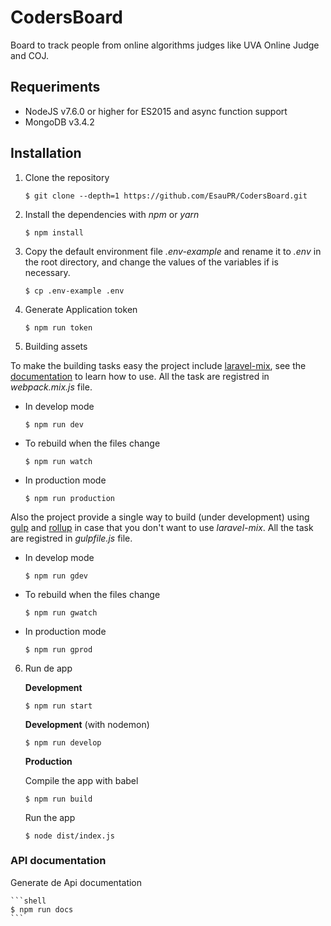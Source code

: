# CodersBoard

Board to track people from online algorithms judges like UVA Online Judge and COJ.

## Requeriments

- NodeJS v7.6.0 or higher for ES2015 and async function support
- MongoDB v3.4.2

## Installation

1. Clone the repository

   ```shell
   $ git clone --depth=1 https://github.com/EsauPR/CodersBoard.git
   ```

2. Install the dependencies with *npm* or *yarn*

   ```shell
   $ npm install
   ```

3. Copy the default environment file *.env-example* and rename it to *.env* in the root directory, and change the values of the variables if is necessary.

    ```shell
    $ cp .env-example .env
    ```

4. Generate Application token

    ```shell
    $ npm run token
    ```

5. Building assets

To make the building tasks easy the project include [laravel-mix](https://github.com/JeffreyWay/laravel-mix), see the [documentation](https://github.com/JeffreyWay/laravel-mix) to learn how to use. All the task are registred in *webpack.mix.js* file.

- In develop mode

    ```shell
    $ npm run dev
    ```

- To rebuild when the files change

    ```shell
    $ npm run watch
    ```

- In production mode

    ```
    $ npm run production
    ```

Also the project provide a single way to build (under development) using [gulp](http://gulpjs.com/) and [rollup](http://rollupjs.org/) in case that you don't want to use *laravel-mix*. All the task are registred in *gulpfile.js* file.

- In develop mode

    ```shell
    $ npm run gdev
    ```

- To rebuild when the files change

    ```shell
    $ npm run gwatch
    ```

- In production mode

    ```shell
    $ npm run gprod
    ```

6. Run de app

   **Development**

   ```shell
   $ npm run start
   ```
   **Development** (with nodemon)

   ```shell
   $ npm run develop
   ```

   **Production**

   Compile the app with babel

   ```shell
   $ npm run build
   ```

   Run the app

   ```shell
   $ node dist/index.js
   ```

### API documentation
Generate de Api documentation

    ```shell
    $ npm run docs
    ```

